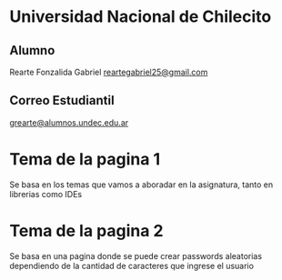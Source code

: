 # Universidad Nacional de Chilecito

## Alumno
Rearte Fonzalida Gabriel
reartegabriel25@gmail.com

## Correo Estudiantil
grearte@alumnos.undec.edu.ar

# Tema de la pagina 1
Se basa en los temas que vamos a aboradar en la asignatura, tanto en librerias como IDEs

# Tema de la pagina 2
Se basa en una pagina donde se puede crear passwords aleatorias dependiendo de la cantidad de caracteres que ingrese el usuario
